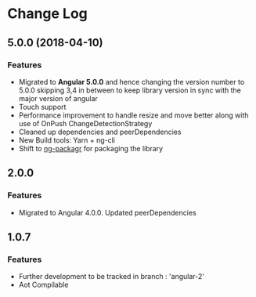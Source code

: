 # Change Log
## 5.0.0 (2018-04-10)
### Features
* Migrated to **Angular 5.0.0** and hence changing the version number to 5.0.0 skipping 3,4 in between to keep library version in sync with the major version of angular 
* Touch support
* Performance improvement to handle resize and move better along with use of OnPush ChangeDetectionStrategy
* Cleaned up dependencies and peerDependencies
* New Build tools: Yarn + ng-cli
* Shift to [ng-packagr](https://github.com/dherges/ng-packagr) for packaging the library

## 2.0.0
### Features
* Migrated to Angular 4.0.0. Updated peerDependencies
## 1.0.7
### Features
* Further development to be tracked in branch : 'angular-2'
* Aot Compilable
